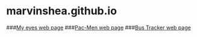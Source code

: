 # marvinshea.github.io
###<a href="https://marvinshea.github.io/myEyes">My eyes web page</a>
###<a href="https://marvinshea.github.io/pacMen/">Pac-Men web page</a>
###<a href="https://marvinshea.github.io/busTracker/">Bus Tracker web page</a>

